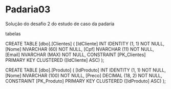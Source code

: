 # Padaria03
 Solução do desafio 2 do estudo de caso da padaria


tabelas

CREATE TABLE [dbo].[Clientes] (
    [IdCliente] INT            IDENTITY (1, 1) NOT NULL,
    [Nome]      NVARCHAR (60)  NOT NULL,
    [Cpf]       NVARCHAR (11)  NOT NULL,
    [Email]     NVARCHAR (MAX) NOT NULL,
    CONSTRAINT [PK_Clientes] PRIMARY KEY CLUSTERED ([IdCliente] ASC)
);

CREATE TABLE [dbo].[Produto] (
    [IdProduto] INT             IDENTITY (1, 1) NOT NULL,
    [Nome]      NVARCHAR (100)  NOT NULL,
    [Preco]     DECIMAL (18, 2) NOT NULL,
    CONSTRAINT [PK_Produto] PRIMARY KEY CLUSTERED ([IdProduto] ASC)
);


